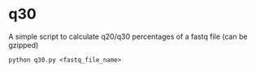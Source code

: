 # q30
A simple script to calculate q20/q30 percentages of a fastq file (can be gzipped)
```shell
python q30.py <fastq_file_name>
```
